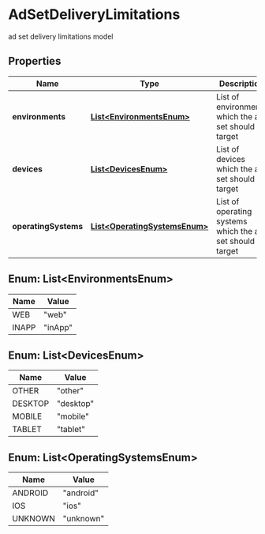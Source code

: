 

# AdSetDeliveryLimitations

ad set delivery limitations model

## Properties

Name | Type | Description | Notes
------------ | ------------- | ------------- | -------------
**environments** | [**List&lt;EnvironmentsEnum&gt;**](#List&lt;EnvironmentsEnum&gt;) | List of environments which the ad set should target |  [optional]
**devices** | [**List&lt;DevicesEnum&gt;**](#List&lt;DevicesEnum&gt;) | List of devices which the ad set should target |  [optional]
**operatingSystems** | [**List&lt;OperatingSystemsEnum&gt;**](#List&lt;OperatingSystemsEnum&gt;) | List of operating systems which the ad set should target |  [optional]



## Enum: List&lt;EnvironmentsEnum&gt;

Name | Value
---- | -----
WEB | &quot;web&quot;
INAPP | &quot;inApp&quot;



## Enum: List&lt;DevicesEnum&gt;

Name | Value
---- | -----
OTHER | &quot;other&quot;
DESKTOP | &quot;desktop&quot;
MOBILE | &quot;mobile&quot;
TABLET | &quot;tablet&quot;



## Enum: List&lt;OperatingSystemsEnum&gt;

Name | Value
---- | -----
ANDROID | &quot;android&quot;
IOS | &quot;ios&quot;
UNKNOWN | &quot;unknown&quot;



